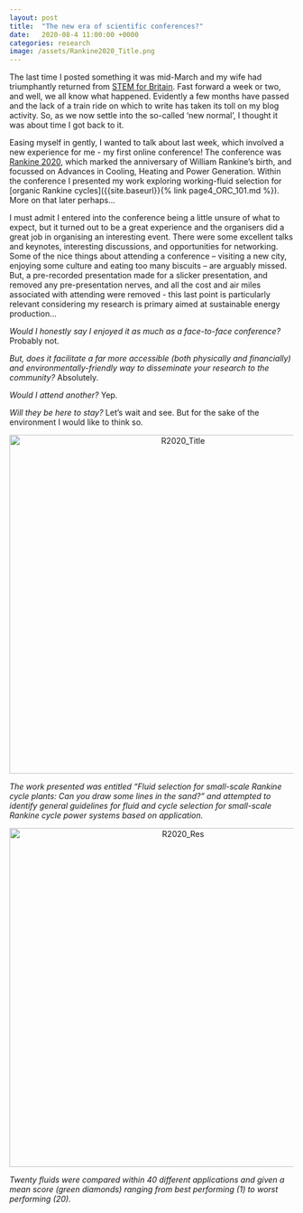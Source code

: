```yaml
---
layout: post
title:  "The new era of scientific conferences?"
date:   2020-08-4 11:00:00 +0000
categories: research
image: /assets/Rankine2020_Title.png
---
```

The last time I posted something it was mid-March and my wife had triumphantly returned from [STEM for Britain](https://martintwhite.github.io/research/2020/03/13/STEM_Britain.html). Fast forward a week or two, and well, we all know what happened. Evidently a few months have passed and the lack of a train ride on which to write has taken its toll on my blog activity. So, as we now settle into the so-called ‘new normal’, I thought it was about time I got back to it.


Easing myself in gently, I wanted to talk about last week, which involved a new experience for me - my first online conference! The conference was [Rankine 2020](https://ior.org.uk/events/rankine2020), which marked the anniversary of William Rankine’s birth, and focussed on Advances in Cooling, Heating and Power Generation. Within the conference I presented my work exploring working-fluid selection for [organic Rankine cycles]({{site.baseurl}}{% link page4_ORC_101.md %}). More on that later perhaps...


I must admit I entered into the conference being a little unsure of what to expect, but it turned out to be a great experience and the organisers did a great job in organising an interesting event. There were some excellent talks and keynotes, interesting discussions, and opportunities for networking. Some of the nice things about attending a conference – visiting a new city, enjoying some culture and eating too many biscuits – are arguably missed. But, a pre-recorded presentation made for a slicker presentation, and removed any pre-presentation nerves, and all the cost and air miles associated with attending were removed - this last point is particularly relevant considering my research is primary aimed at sustainable energy production...


*Would I honestly say I enjoyed it as much as a face-to-face conference?*
Probably not.


*But, does it facilitate a far more accessible (both physically and financially) and environmentally-friendly way to disseminate your research to the community?*
Absolutely.


*Would I attend another?*
Yep.


*Will they be here to stay?*
Let’s wait and see. But for the sake of the environment I would like to think so.


<div style="text-align:center">
	<img src="{{site.baseurl}}/assets/Rankine2020_Title.png" alt="R2020_Title" style="width:600px;" />
</div>

*The work presented was entitled “Fluid selection for small-scale Rankine cycle plants: Can you draw some lines in the sand?” and attempted to identify general guidelines for fluid and cycle selection for small-scale Rankine cycle power systems based on application.*


<div style="text-align:center">
	<img src="{{site.baseurl}}/assets/Rankine2020_Results.png" alt="R2020_Res" style="width:600px;" />
</div>

*Twenty fluids were compared within 40 different applications and given a mean score (green diamonds) ranging from best performing (1) to worst performing (20).*